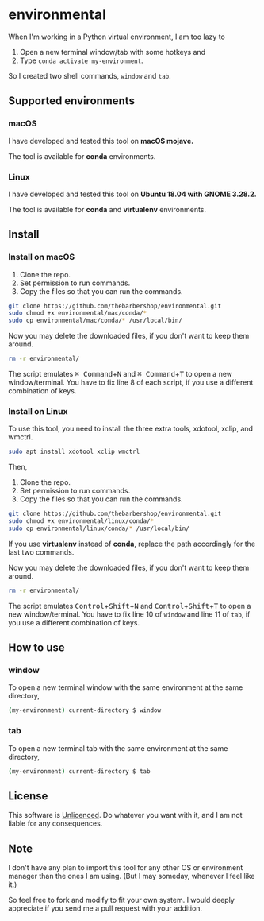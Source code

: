# environmental

When I'm working in a Python virtual environment, I am too lazy to

1. Open a new terminal window/tab with some hotkeys and
2. Type `conda activate my-environment`.

So I created two shell commands, `window` and `tab`.

## Supported environments

### macOS

I have developed and tested this tool on __macOS mojave.__

The tool is available for __conda__ environments.

### Linux

I have developed and tested this tool on __Ubuntu 18.04 with GNOME 3.28.2.__

The tool is available for __conda__ and __virtualenv__ environments.

## Install

### Install on macOS

1. Clone the repo.
2. Set permission to run commands.
3. Copy the files so that you can run the commands.

```bash
git clone https://github.com/thebarbershop/environmental.git
sudo chmod +x environmental/mac/conda/*
sudo cp environmental/mac/conda/* /usr/local/bin/
```

Now you may delete the downloaded files, if you don't want to keep them around.

```bash
rm -r environmental/
```

<!-- markdownlint-disable no-inline-html -->
The script emulates <kbd>⌘ Command</kbd>+<kbd>N</kbd> and <kbd>⌘ Command</kbd>+<kbd>T</kbd> to open a new window/terminal. You have to fix line 8 of each script, if you use a different combination of keys.
<!-- markdownlint-enable no-inline-html -->

### Install on Linux

To use this tool, you need to install the three extra tools, xdotool, xclip, and wmctrl.

```bash
sudo apt install xdotool xclip wmctrl
```

Then,

1. Clone the repo.
2. Set permission to run commands.
3. Copy the files so that you can run the commands.

```bash
git clone https://github.com/thebarbershop/environmental.git
sudo chmod +x environmental/linux/conda/*
sudo cp environmental/linux/conda/* /usr/local/bin/
```

If you use __virtualenv__ instead of __conda__, replace the path accordingly for the last two commands.

Now you may delete the downloaded files, if you don't want to keep them around.

```bash
rm -r environmental/
```

<!-- markdownlint-disable no-inline-html -->
The script emulates <kbd>Control</kbd>+<kbd>Shift</kbd>+<kbd>N</kbd> and <kbd>Control</kbd>+<kbd>Shift</kbd>+<kbd>T</kbd> to open a new window/terminal. You have to fix line 10 of `window` and line 11 of `tab`, if you use a different combination of keys.
<!-- markdownlint-enable no-inline-html -->

## How to use

### window

To open a new terminal window with the same environment at the same directory,

```bash
(my-environment) current-directory $ window
```

### tab

To open a new terminal tab with the same environment at the same directory,

```bash
(my-environment) current-directory $ tab
```

## License

This software is [Unlicenced](https://unlicense.org/). Do whatever you want with it, and I am not liable for any consequences.

## Note

I don't have any plan to import this tool for any other OS or environment manager than the ones I am using. (But I may someday, whenever I feel like it.)

So feel free to fork and modify to fit your own system. I would deeply appreciate if you send me a pull request with your addition.